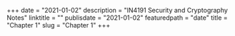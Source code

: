 +++
date = "2021-01-02"
description = "IN4191 Security and Cryptography Notes"
linktitle = ""
publisdate = "2021-01-02"
featuredpath = "date"
title = "Chapter 1"
slug = "Chapter 1"
+++
